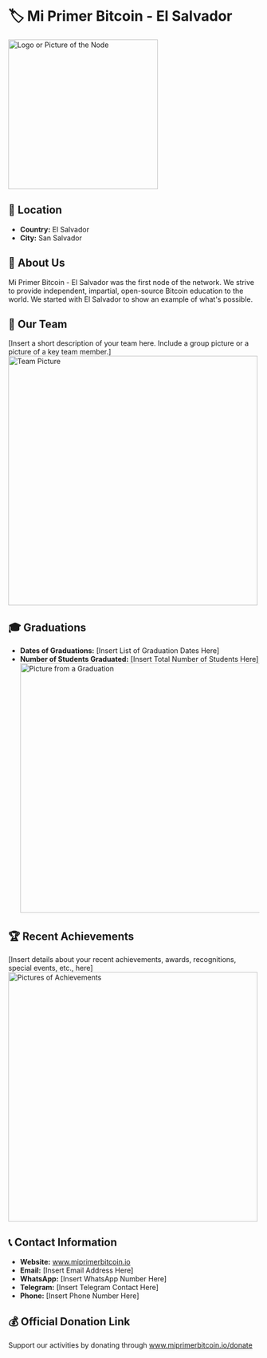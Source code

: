 # 🏷️ Mi Primer Bitcoin - El Salvador
<img src="https://github.com/MyFirstBitcoin/Light-Node-Directory/blob/main/logo_placeholder.png" width="300" alt="Logo or Picture of the Node"> <!-- 1 picture maximum -->

## 📍 Location
- **Country:** El Salvador
- **City:** San Salvador

## 📖 About Us
Mi Primer Bitcoin - El Salvador was the first node of the network. We strive to provide independent, impartial, open-source Bitcoin education to the world. We started with El Salvador to show an example of what's possible. 

## 👥 Our Team
[Insert a short description of your team here. Include a group picture or a picture of a key team member.]
<img src="https://github.com/MyFirstBitcoin/Light-Node-Directory/blob/main/team_placeholder.png" width="500" alt="Team Picture"> <!-- 1 picture maximum -->

## 🎓 Graduations
- **Dates of Graduations:** [Insert List of Graduation Dates Here]
- **Number of Students Graduated:** [Insert Total Number of Students Here]
<img src="https://github.com/MyFirstBitcoin/Light-Node-Directory/blob/main/grad_placeholder.png" width="500" alt="Picture from a Graduation"> <!-- 1 picture maximum -->

## 🏆 Recent Achievements
[Insert details about your recent achievements, awards, recognitions, special events, etc., here]
<img src="https://github.com/MyFirstBitcoin/Light-Node-Directory/blob/main/achieve_placeholder.png" width="500" alt="Pictures of Achievements"> <!-- 1 picture maximum -->

## 📞 Contact Information
- **Website:** www.miprimerbitcoin.io
- **Email:** [Insert Email Address Here]
- **WhatsApp:** [Insert WhatsApp Number Here]
- **Telegram:** [Insert Telegram Contact Here]
- **Phone:** [Insert Phone Number Here]

## 💰 Official Donation Link
Support our activities by donating through www.miprimerbitcoin.io/donate
